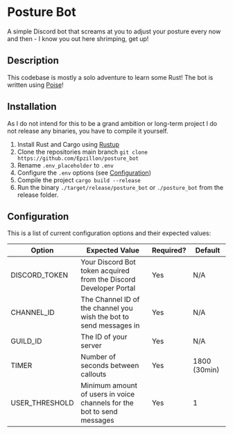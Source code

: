 # Posture Bot

A simple Discord bot that screams at you to adjust your posture every now and then - I know you out here shrimping, get up!

## Description

This codebase is mostly a solo adventure to learn some Rust! The bot is written using [Poise](https://github.com/serenity-rs/poise)!

## Installation

As I do not intend for this to be a grand ambition or long-term project I do not release any binaries, you have to compile it yourself.

1. Install Rust and Cargo using [Rustup](https://rustup.rs/)
2. Clone the repositories main branch `git clone https://github.com/Epzillon/posture_bot`
3. Rename `.env_placeholder` to `.env`
4. Configure the `.env` options (see [Configuration](#configuration))
5. Compile the project `cargo build --release`
6. Run the binary `./target/release/posture_bot` or `./posture_bot` from the release folder.

## <a name="configuration"></a>Configuration

This is a list of current configuration options and their expected values:

|     Option     |  Expected Value  | Required? | Default |
|----------------|------------------|-----------|---------|
| DISCORD_TOKEN  | Your Discord Bot token acquired from the Discord Developer Portal | Yes | N/A |
| CHANNEL_ID     | The Channel ID of the channel you wish the bot to send messages in | Yes | N/A |
| GUILD_ID       | The ID of your server | Yes | N/A |
| TIMER          | Number of seconds between callouts | Yes | 1800 (30min) |
| USER_THRESHOLD | Minimum amount of users in voice channels for the bot to send messages | Yes | 1 |
